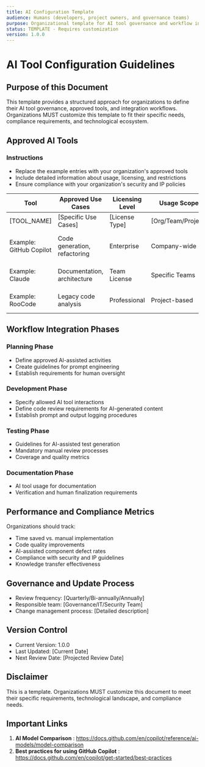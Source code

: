 ```yaml
---
title: AI Configuration Template
audience: Humans (developers, project owners, and governance teams)
purpose: Organizational template for AI tool governance and workflow integration
status: TEMPLATE - Requires customization
version: 1.0.0
---
```


# AI Tool Configuration Guidelines

## Purpose of this Document
This template provides a structured approach for organizations to define their AI tool governance, approved tools, and integration workflows. Organizations MUST customize this template to fit their specific needs, compliance requirements, and technological ecosystem.

## Approved AI Tools
### Instructions
- Replace the example entries with your organization's approved tools
- Include detailed information about usage, licensing, and restrictions
- Ensure compliance with your organization's security and IP policies

| Tool | Approved Use Cases | Licensing Level | Usage Scope | Restrictions |
|---|---|---|---|---|
| [TOOL_NAME] | [Specific Use Cases] | [License Type] | [Org/Team/Project] | [Key Limitations] |
| Example: GitHub Copilot | Code generation, refactoring | Enterprise | Company-wide | Prohibited in security-critical modules |
| Example: Claude | Documentation, architecture | Team License | Specific Teams | No PII or confidential data |
| Example: RooCode | Legacy code analysis | Professional | Project-based | Requires security review |

## Workflow Integration Phases
### Planning Phase
- Define approved AI-assisted activities
- Create guidelines for prompt engineering
- Establish requirements for human oversight

### Development Phase
- Specify allowed AI tool interactions
- Define code review requirements for AI-generated content
- Establish prompt and output logging procedures

### Testing Phase
- Guidelines for AI-assisted test generation
- Mandatory manual review processes
- Coverage and quality metrics

### Documentation Phase
- AI tool usage for documentation
- Verification and human finalization requirements

## Performance and Compliance Metrics
Organizations should track:
- Time saved vs. manual implementation
- Code quality improvements
- AI-assisted component defect rates
- Compliance with security and IP guidelines
- Knowledge transfer effectiveness

## Governance and Update Process
- Review frequency: [Quarterly/Bi-annually/Annually]
- Responsible team: [Governance/IT/Security Team]
- Change management process: [Detailed description]

## Version Control
- Current Version: 1.0.0
- Last Updated: [Current Date]
- Next Review Date: [Projected Review Date]

## Disclaimer
This is a template. Organizations MUST customize this document to meet their specific requirements, technological landscape, and compliance needs.

## Important Links
  1. **AI Model Comparison** : https://docs.github.com/en/copilot/reference/ai-models/model-comparison
  2. **Best practices for using GitHub Copilot** : https://docs.github.com/en/copilot/get-started/best-practices
